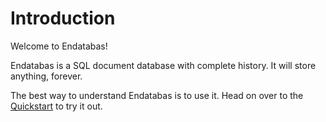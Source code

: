 # Introduction

Welcome to Endatabas!

Endatabas is a SQL document database with complete history.
It will store anything, forever.

The best way to understand Endatabas is to use it.
Head on over to the [Quickstart](tutorial/quickstart.md) to try it out.
